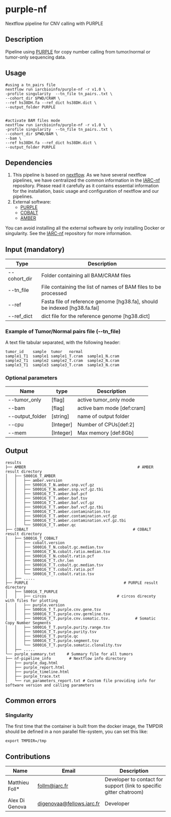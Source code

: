 # purple-nf
Nextflow pipeline for CNV calling with PURPLE

## Description
Pipeline using [PURPLE](https://github.com/hartwigmedical/hmftools/tree/master/purple) for copy number calling from tumor/normal  or tumor-only sequencing data.

## Usage
  ```
  #using a tn_pairs file
  nextflow run iarcbioinfo/purple-nf -r v1.0 \
  -profile singularity  --tn_file tn_pairs..txt \
  --cohort_dir $PWD/CRAM \
  --ref hs38DH.fa --ref_dict hs38DH.dict \
  --output_folder PURPLE
  
  
  #activate BAM files mode
  nextflow run iarcbioinfo/purple-nf -r v1.0 \
  -profile singularity  --tn_file tn_pairs..txt \
  --cohort_dir $PWD/BAM \
  --bam \
  --ref hs38DH.fa --ref_dict hs38DH.dict \
  --output_folder PURPLE
 
  ```

## Dependencies

1. This pipeline is based on [nextflow](https://www.nextflow.io). As we have several nextflow pipelines, we have centralized the common information in the [IARC-nf](https://github.com/IARCbioinfo/IARC-nf) repository. Please read it carefully as it contains essential information for the installation, basic usage and configuration of nextflow and our pipelines.
2. External software:
	- [PURPLE](https://github.com/hartwigmedical/hmftools/tree/master/purple)
	- [COBALT](https://github.com/hartwigmedical/hmftools/tree/master/cobalt)
	- [AMBER](https://github.com/hartwigmedical/hmftools/tree/master/amber)
	
You can avoid installing all the external software by only installing Docker or singularity.
See the [IARC-nf](https://github.com/IARCbioinfo/IARC-nf) repository for more information.


## Input (mandatory)

  | Type      | Description   |
  |-----------|---------------|
  | --cohort_dir    | Folder containing all BAM/CRAM files |  
  | --tn_file    | File containing the list of names of BAM files to be processed |
  |--ref         |  Fasta file of reference genome [hg38.fa], should be indexed [hg38.fa.fai]|
  | --ref_dict  | dict file for the reference genome [hg38.dict]|


### Example of Tumor/Normal pairs file (--tn_file)
A text file tabular separated, with the following header:

```
tumor_id	sample	tumor	normal
sample1_T1	sample1	sample1_T.cram	sample1_N.cram
sample2_T1	sample2	sample2_T.cram	sample2_N.cram
sample3_T1	sample3	sample3_T.cram	sample3_N.cram
``` 

### Optional parameters

| Name      | type | Description     |
|-----------|---------------|-----------------|
| --tumor_only |         [flag] | active tumor_only mode|
|      --bam     |       [flag] |active bam mode [def:cram]|
|     --output_folder |  [string] |name of output folder |
|      --cpu          |[Integer] | Number of CPUs[def:2] |
|      --mem |        [Integer] | Max memory [def:8Gb] |  



## Output

```
results
├── AMBER                                                 # AMBER result directory
│   ├── S00016_T_AMBER
│   │   ├── amber.version
│   │   ├── S00016_T_N.amber.snp.vcf.gz
│   │   ├── S00016_T_N.amber.snp.vcf.gz.tbi
│   │   ├── S00016_T_T.amber.baf.pcf
│   │   ├── S00016_T_T.amber.baf.tsv
│   │   ├── S00016_T_T.amber.baf.vcf.gz
│   │   ├── S00016_T_T.amber.baf.vcf.gz.tbi
│   │   ├── S00016_T_T.amber.contamination.tsv
│   │   ├── S00016_T_T.amber.contamination.vcf.gz
│   │   ├── S00016_T_T.amber.contamination.vcf.gz.tbi
│   │   └── S00016_T_T.amber.qc
├── COBALT												# COBALT result directory	
│   ├── S00016_T_COBALT
│   │   ├── cobalt.version
│   │   ├── S00016_T_N.cobalt.gc.median.tsv
│   │   ├── S00016_T_N.cobalt.ratio.median.tsv
│   │   ├── S00016_T_N.cobalt.ratio.pcf
│   │   ├── S00016_T_T.chr.len
│   │   ├── S00016_T_T.cobalt.gc.median.tsv
│   │   ├── S00016_T_T.cobalt.ratio.pcf
│   │   └── S00016_T_T.cobalt.ratio.tsv
│   ├── .....
├── PURPLE											# PURPLE result directory	
│   ├── S00016_T_PURPLE
│   │   ├── circos								 # circos direcoty with files for plotting
│   │   ├── purple.version
│   │   ├── S00016_T_T.purple.cnv.gene.tsv
│   │   ├── S00016_T_T.purple.cnv.germline.tsv
│   │   ├── S00016_T_T.purple.cnv.somatic.tsv.           # Somatic Copy Number Segments
│   │   ├── S00016_T_T.purple.purity.range.tsv
│   │   ├── S00016_T_T.purple.purity.tsv
│   │   ├── S00016_T_T.purple.qc
│   │   ├── S00016_T_T.purple.segment.tsv
│   │   └── S00016_T_T.purple.somatic.clonality.tsv
│   ├── .....    
└── purple_summary.txt     # Summary file for all tumors
├── nf-pipeline_info		# Nextflow info directory
│   ├── purple_dag.html
│   ├── purple_report.html
│   ├── purple_timeline.html
│   ├── purple_trace.txt
│   └── run_parameters_report.txt # Custom file providing info for software version and calling parameters
```


## Common errors

### Singularity
The first time that the container is built from the docker image, the TMPDIR  should be defined in a non parallel file-system, you can set this like:

```
export TMPDIR=/tmp
```

## Contributions

  | Name      | Email | Description     |
  |-----------|---------------|-----------------|
  | Matthieu Foll*    |            follm@iarc.fr | Developer to contact for support (link to specific gitter chatroom) |
  | Alex Di Genova | digenovaa@fellows.iarc.fr| Developer |
